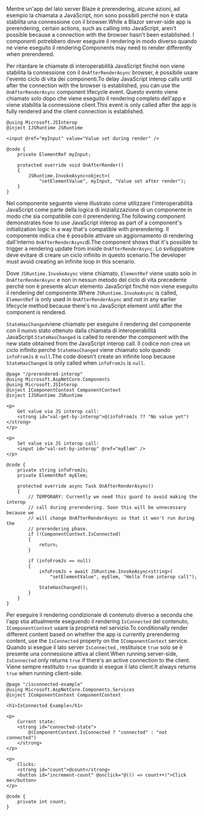 <span data-ttu-id="3239f-101">Mentre un'app del lato server Blaze è prerendering, alcune azioni, ad esempio la chiamata a JavaScript, non sono possibili perché non è stata stabilita una connessione con il browser.</span><span class="sxs-lookup"><span data-stu-id="3239f-101">While a Blazor server-side app is prerendering, certain actions, such as calling into JavaScript, aren't possible because a connection with the browser hasn't been established.</span></span> <span data-ttu-id="3239f-102">I componenti potrebbero dover eseguire il rendering in modo diverso quando ne viene eseguito il rendering.</span><span class="sxs-lookup"><span data-stu-id="3239f-102">Components may need to render differently when prerendered.</span></span>

<span data-ttu-id="3239f-103">Per ritardare le chiamate di interoperabilità JavaScript finché non viene stabilita la connessione con il `OnAfterRenderAsync` browser, è possibile usare l'evento ciclo di vita dei componenti.</span><span class="sxs-lookup"><span data-stu-id="3239f-103">To delay JavaScript interop calls until after the connection with the browser is established, you can use the `OnAfterRenderAsync` component lifecycle event.</span></span> <span data-ttu-id="3239f-104">Questo evento viene chiamato solo dopo che viene eseguito il rendering completo dell'app e viene stabilita la connessione client.</span><span class="sxs-lookup"><span data-stu-id="3239f-104">This event is only called after the app is fully rendered and the client connection is established.</span></span>

```cshtml
@using Microsoft.JSInterop
@inject IJSRuntime JSRuntime

<input @ref="myInput" value="Value set during render" />

@code {
    private ElementRef myInput;

    protected override void OnAfterRender()
    {
        JSRuntime.InvokeAsync<object>(
            "setElementValue", myInput, "Value set after render");
    }
}
```

<span data-ttu-id="3239f-105">Nel componente seguente viene illustrato come utilizzare l'interoperabilità JavaScript come parte della logica di inizializzazione di un componente in modo che sia compatibile con il prerendering.</span><span class="sxs-lookup"><span data-stu-id="3239f-105">The following component demonstrates how to use JavaScript interop as part of a component's initialization logic in a way that's compatible with prerendering.</span></span> <span data-ttu-id="3239f-106">Il componente indica che è possibile attivare un aggiornamento di rendering dall'interno `OnAfterRenderAsync`di.</span><span class="sxs-lookup"><span data-stu-id="3239f-106">The component shows that it's possible to trigger a rendering update from inside `OnAfterRenderAsync`.</span></span> <span data-ttu-id="3239f-107">Lo sviluppatore deve evitare di creare un ciclo infinito in questo scenario.</span><span class="sxs-lookup"><span data-stu-id="3239f-107">The developer must avoid creating an infinite loop in this scenario.</span></span>

<span data-ttu-id="3239f-108">Dove `JSRuntime.InvokeAsync` viene chiamato, `ElementRef` viene usato solo in `OnAfterRenderAsync` e non in nessun metodo del ciclo di vita precedente perché non è presente alcun elemento JavaScript finché non viene eseguito il rendering del componente.</span><span class="sxs-lookup"><span data-stu-id="3239f-108">Where `JSRuntime.InvokeAsync` is called, `ElementRef` is only used in `OnAfterRenderAsync` and not in any earlier lifecycle method because there's no JavaScript element until after the component is rendered.</span></span>

<span data-ttu-id="3239f-109">`StateHasChanged`viene chiamato per eseguire il rendering del componente con il nuovo stato ottenuto dalla chiamata di interoperabilità JavaScript.</span><span class="sxs-lookup"><span data-stu-id="3239f-109">`StateHasChanged` is called to rerender the component with the new state obtained from the JavaScript interop call.</span></span> <span data-ttu-id="3239f-110">Il codice non crea un ciclo infinito perché `StateHasChanged` viene chiamato solo quando `infoFromJs` è `null`.</span><span class="sxs-lookup"><span data-stu-id="3239f-110">The code doesn't create an infinite loop because `StateHasChanged` is only called when `infoFromJs` is `null`.</span></span>

```cshtml
@page "/prerendered-interop"
@using Microsoft.AspNetCore.Components
@using Microsoft.JSInterop
@inject IComponentContext ComponentContext
@inject IJSRuntime JSRuntime

<p>
    Get value via JS interop call:
    <strong id="val-get-by-interop">@(infoFromJs ?? "No value yet")</strong>
</p>

<p>
    Set value via JS interop call:
    <input id="val-set-by-interop" @ref="myElem" />
</p>

@code {
    private string infoFromJs;
    private ElementRef myElem;

    protected override async Task OnAfterRenderAsync()
    {
        // TEMPORARY: Currently we need this guard to avoid making the interop
        // call during prerendering. Soon this will be unnecessary because we
        // will change OnAfterRenderAsync so that it won't run during the
        // prerendering phase.
        if (!ComponentContext.IsConnected)
        {
            return;
        }

        if (infoFromJs == null)
        {
            infoFromJs = await JSRuntime.InvokeAsync<string>(
                "setElementValue", myElem, "Hello from interop call");

            StateHasChanged();
        }
    }
}
```

<span data-ttu-id="3239f-111">Per eseguire il rendering condizionale di contenuto diverso a seconda che l'app stia attualmente eseguendo il rendering `IsConnected` del contenuto, `IComponentContext` usare la proprietà nel servizio.</span><span class="sxs-lookup"><span data-stu-id="3239f-111">To conditionally render different content based on whether the app is currently prerendering content, use the `IsConnected` property on the `IComponentContext` service.</span></span> <span data-ttu-id="3239f-112">Quando si esegue il lato server `IsConnected` , restituisce `true` solo se è presente una connessione attiva al client.</span><span class="sxs-lookup"><span data-stu-id="3239f-112">When running server-side, `IsConnected` only returns `true` if there's an active connection to the client.</span></span> <span data-ttu-id="3239f-113">Viene sempre restituito `true` quando si esegue il lato client.</span><span class="sxs-lookup"><span data-stu-id="3239f-113">It always returns `true` when running client-side.</span></span>

```cshtml
@page "/isconnected-example"
@using Microsoft.AspNetCore.Components.Services
@inject IComponentContext ComponentContext

<h1>IsConnected Example</h1>

<p>
    Current state:
    <strong id="connected-state">
        @(ComponentContext.IsConnected ? "connected" : "not connected")
    </strong>
</p>

<p>
    Clicks:
    <strong id="count">@count</strong>
    <button id="increment-count" @onclick="@(() => count++)">Click me</button>
</p>

@code {
    private int count;
}
```

